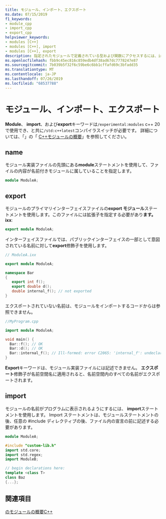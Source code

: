```yaml
---
title: モジュール、インポート、エクスポート
ms.date: 07/15/2019
f1_keywords:
- module_cpp
- import_cpp
- export_cpp
helpviewer_keywords:
- modules [C++]
- modules [C++], import
- modules [C++], export
description: 指定されたモジュールで定義されている型および関数にアクセスするには、import ステートメントを使用します。
ms.openlocfilehash: fbb9c45ec816c859edb4df38ad67dc7778247e87
ms.sourcegitcommit: 7b039b5f32f6c59be6c6bb1cffafd69c3bfadd35
ms.translationtype: MT
ms.contentlocale: ja-JP
ms.lasthandoff: 07/26/2019
ms.locfileid: "68537788"
---
```

# <a name="module-import-export"></a>モジュール、インポート、エクスポート

**Module**、 **import**、および**export**キーワードは`/experimental:modules` c++ 20 で使用でき、と共に`/std:c++latest`コンパイラスイッチが必要です。 詳細については、「」の「 [ C++モジュールの概要](modules-cpp.md)」を参照してください。

## <a name="module"></a>name

モジュール実装ファイルの先頭にある**module**ステートメントを使用して、ファイルの内容が名前付きモジュールに属していることを指定します。 

```cpp
module ModuleA;
```

## <a name="export"></a>export

モジュールのプライマリインターフェイスファイルの**export モジュール**ステートメントを使用します。このファイルには拡張子を指定する必要があり**ます。 ixx**:

```cpp
export module ModuleA;
```

インターフェイスファイルでは、パブリックインターフェイスの一部として意図されている名前に対して**export**修飾子を使用します。

```cpp
// ModuleA.ixx

export module ModuleA;

namespace Bar
{
   export int f();
   export double d();
   double internal_f(); // not exported
}
```

エクスポートされていない名前は、モジュールをインポートするコードからは参照できません。

```cpp
//MyProgram.cpp

import module ModuleA;

void main() {
  Bar::f(); // OK
  Bar::d(); // OK
  Bar::internal_f(); // Ill-formed: error C2065: 'internal_f': undeclared identifier
}
```

**Export**キーワードは、モジュール実装ファイルには記述できません。 **エクスポート**修飾子が名前空間名に適用されると、名前空間内のすべての名前がエクスポートされます。

## <a name="import"></a>import

モジュールの名前がプログラムに表示されるようにするには、 **import**ステートメントを使用します。 Import ステートメントは、モジュールステートメントの後、任意の #include ディレクティブの後、ファイル内の宣言の前に記述する必要があります。

```cpp
module ModuleA;

#include "custom-lib.h"
import std.core;
import std.regex;
import ModuleB;

// begin declarations here:
template <class T>
class Baz
{...};
```

## <a name="see-also"></a>関連項目
[のモジュールの概要C++](modules-cpp.md)
